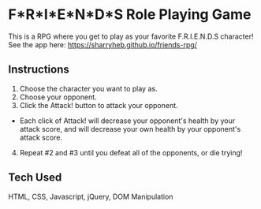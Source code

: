 # F\*R\*I\*E\*N\*D\*S Role Playing Game

This is a RPG where you get to play as your favorite F.R.I.E.N.D.S character!  
See the app here: https://sharryheb.github.io/friends-rpg/

## Instructions

1. Choose the character you want to play as.
2. Choose your opponent.
3. Click the Attack! button to attack your opponent.
- Each click of Attack! will decrease your opponent's health by your attack score, and will decrease your own health by your opponent's attack score.
4. Repeat #2 and #3 until you defeat all of the opponents, or die trying!

## Tech Used
HTML, CSS, Javascript, jQuery, DOM Manipulation


